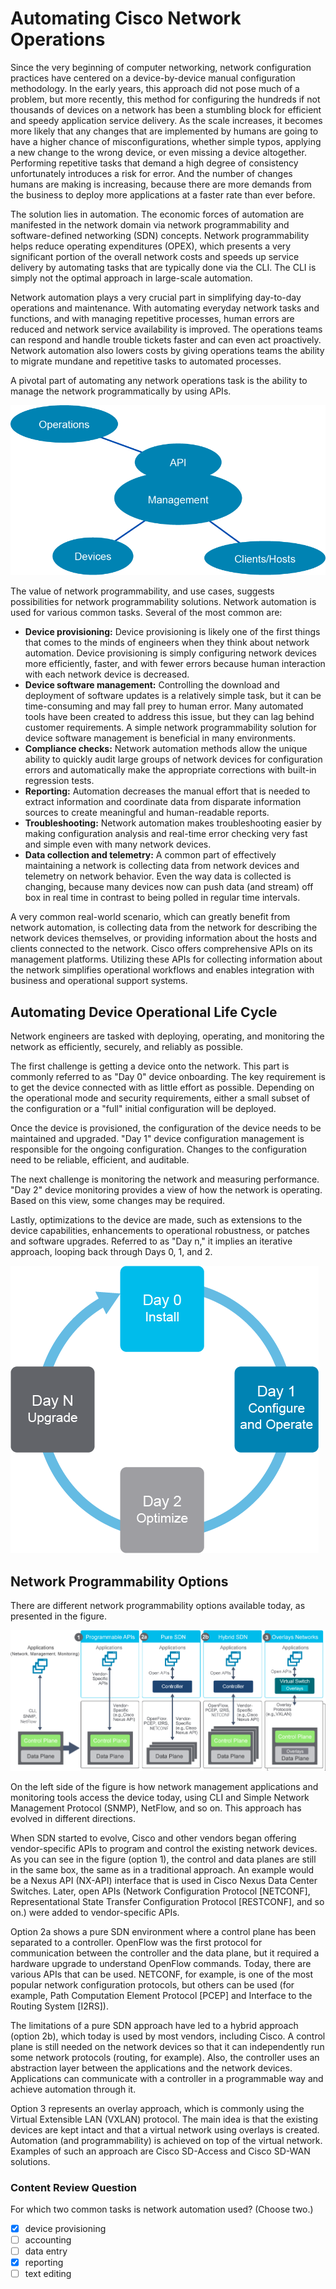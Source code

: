 
# Automating Cisco Network Operations

Since the very beginning of computer networking, network configuration practices have centered on a device-by-device manual configuration methodology. In the early years, this approach did not pose much of a problem, but more recently, this method for configuring the hundreds if not thousands of devices on a network has been a stumbling block for efficient and speedy application service delivery. As the scale increases, it becomes more likely that any changes that are implemented by humans are going to have a higher chance of misconfigurations, whether simple typos, applying a new change to the wrong device, or even missing a device altogether. Performing repetitive tasks that demand a high degree of consistency unfortunately introduces a risk for error. And the number of changes humans are making is increasing, because there are more demands from the business to deploy more applications at a faster rate than ever before.

The solution lies in automation. The economic forces of automation are manifested in the network domain via network programmability and software-defined networking (SDN) concepts. Network programmability helps reduce operating expenditures (OPEX), which presents a very significant portion of the overall network costs and speeds up service delivery by automating tasks that are typically done via the CLI. The CLI is simply not the optimal approach in large-scale automation.

Network automation plays a very crucial part in simplifying day-to-day operations and maintenance. With automating everyday network tasks and functions, and with managing repetitive processes, human errors are reduced and network service availability is improved. The operations teams can respond and handle trouble tickets faster and can even act proactively. Network automation also lowers costs by giving operations teams the ability to migrate mundane and repetitive tasks to automated processes.

A pivotal part of automating any network operations task is the ability to manage the network programmatically by using APIs.

![alt text](../Images/image-4110.png)

The value of network programmability, and use cases, suggests possibilities for network programmability solutions. Network automation is used for various common tasks. Several of the most common are:

- **Device provisioning:** Device provisioning is likely one of the first things that comes to the minds of engineers when they think about network automation. Device provisioning is simply configuring network devices more efficiently, faster, and with fewer errors because human interaction with each network device is decreased.
- **Device software management:** Controlling the download and deployment of software updates is a relatively simple task, but it can be time-consuming and may fall prey to human error. Many automated tools have been created to address this issue, but they can lag behind customer requirements. A simple network programmability solution for device software management is beneficial in many environments.
- **Compliance checks:** Network automation methods allow the unique ability to quickly audit large groups of network devices for configuration errors and automatically make the appropriate corrections with built-in regression tests.
- **Reporting:** Automation decreases the manual effort that is needed to extract information and coordinate data from disparate information sources to create meaningful and human-readable reports.
- **Troubleshooting:** Network automation makes troubleshooting easier by making configuration analysis and real-time error checking very fast and simple even with many network devices.
- **Data collection and telemetry:** A common part of effectively maintaining a network is collecting data from network devices and telemetry on network behavior. Even the way data is collected is changing, because many devices now can push data (and stream) off box in real time in contrast to being polled in regular time intervals.

A very common real-world scenario, which can greatly benefit from network automation, is collecting data from the network for describing the network devices themselves, or providing information about the hosts and clients connected to the network. Cisco offers comprehensive APIs on its management platforms. Utilizing these APIs for collecting information about the network simplifies operational workflows and enables integration with business and operational support systems.

## Automating Device Operational Life Cycle

Network engineers are tasked with deploying, operating, and monitoring the network as efficiently, securely, and reliably as possible.

The first challenge is getting a device onto the network. This part is commonly referred to as "Day 0" device onboarding. The key requirement is to get the device connected with as little effort as possible. Depending on the operational mode and security requirements, either a small subset of the configuration or a "full" initial configuration will be deployed.

Once the device is provisioned, the configuration of the device needs to be maintained and upgraded. "Day 1" device configuration management is responsible for the ongoing configuration. Changes to the configuration need to be reliable, efficient, and auditable.

The next challenge is monitoring the network and measuring performance. "Day 2" device monitoring provides a view of how the network is operating. Based on this view, some changes may be required.

Lastly, optimizations to the device are made, such as extensions to the device capabilities, enhancements to operational robustness, or patches and software upgrades. Referred to as "Day n," it implies an iterative approach, looping back through Days 0, 1, and 2.

![alt text](../Images/image-4111.png)

## Network Programmability Options

There are different network programmability options available today, as presented in the figure.

![alt text](../Images/image-4112.png)

On the left side of the figure is how network management applications and monitoring tools access the device today, using CLI and Simple Network Management Protocol (SNMP), NetFlow, and so on. This approach has evolved in different directions.

When SDN started to evolve, Cisco and other vendors began offering vendor-specific APIs to program and control the existing network devices. As you can see in the figure (option 1), the control and data planes are still in the same box, the same as in a traditional approach. An example would be a Nexus API (NX-API) interface that is used in Cisco Nexus Data Center Switches. Later, open APIs (Network Configuration Protocol [NETCONF], Representational State Transfer Configuration Protocol [RESTCONF], and so on.) were added to vendor-specific APIs.

Option 2a shows a pure SDN environment where a control plane has been separated to a controller. OpenFlow was the first protocol for communication between the controller and the data plane, but it required a hardware upgrade to understand OpenFlow commands. Today, there are various APIs that can be used. NETCONF, for example, is one of the most popular network configuration protocols, but others can be used (for example, Path Computation Element Protocol [PCEP] and Interface to the Routing System [I2RS]).

The limitations of a pure SDN approach have led to a hybrid approach (option 2b), which today is used by most vendors, including Cisco. A control plane is still needed on the network devices so that it can independently run some network protocols (routing, for example). Also, the controller uses an abstraction layer between the applications and the network devices. Applications can communicate with a controller in a programmable way and achieve automation through it.

Option 3 represents an overlay approach, which is commonly using the Virtual Extensible LAN (VXLAN) protocol. The main idea is that the existing devices are kept intact and that a virtual network using overlays is created. Automation (and programmability) is achieved on top of the virtual network. Examples of such an approach are Cisco SD-Access and Cisco SD-WAN solutions.

### Content Review Question

For which two common tasks is network automation used? (Choose two.)

- [x] device provisioning
- [ ] accounting
- [ ] data entry
- [x] reporting
- [ ] text editing
